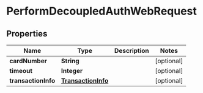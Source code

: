 
# PerformDecoupledAuthWebRequest

## Properties
Name | Type | Description | Notes
------------ | ------------- | ------------- | -------------
**cardNumber** | **String** |  |  [optional]
**timeout** | **Integer** |  |  [optional]
**transactionInfo** | [**TransactionInfo**](TransactionInfo.md) |  |  [optional]



